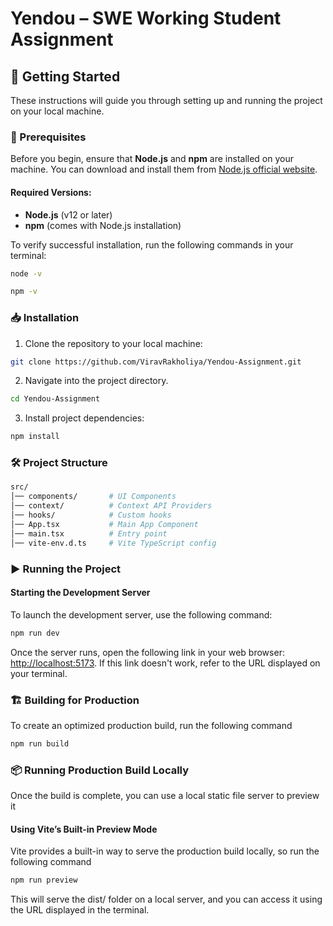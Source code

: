 # Yendou – SWE Working Student Assignment


## 🚀 Getting Started

These instructions will guide you through setting up and running the project on your local machine.

### 📌 Prerequisites

Before you begin, ensure that **Node.js** and **npm** are installed on your machine. You can download and install them from [Node.js official website](https://nodejs.org/en/).

#### Required Versions:

- **Node.js** (v12 or later)
- **npm** (comes with Node.js installation)

To verify successful installation, run the following commands in your terminal:

```bash
node -v
```

```bash
npm -v
````

### 📥 Installation

1. Clone the repository to your local machine:
```bash 
git clone https://github.com/ViravRakholiya/Yendou-Assignment.git
```

2. Navigate into the project directory.
```bash 
cd Yendou-Assignment
```

3. Install project dependencies:
```bash
npm install
```


### 🛠️ Project Structure
```bash
src/
│── components/       # UI Components
│── context/          # Context API Providers
│── hooks/            # Custom hooks
│── App.tsx           # Main App Component
│── main.tsx          # Entry point
│── vite-env.d.ts     # Vite TypeScript config
```

### ▶️ Running the Project

#### Starting the Development Server
To launch the development server, use the following command:
```bash
npm run dev
```
Once the server runs, open the following link in your web browser: [http://localhost:5173](http://localhost:5173). If this link doesn't work, refer to the URL displayed on your terminal.


### 🏗️ Building for Production
To create an optimized production build, run the following command
```bash
npm run build
```

### 📦 Running Production Build Locally
Once the build is complete, you can use a local static file server to preview it

#### Using Vite’s Built-in Preview Mode
Vite provides a built-in way to serve the production build locally, so run the following command
```bash
npm run preview
```

This will serve the dist/ folder on a local server, and you can access it using the URL displayed in the terminal.